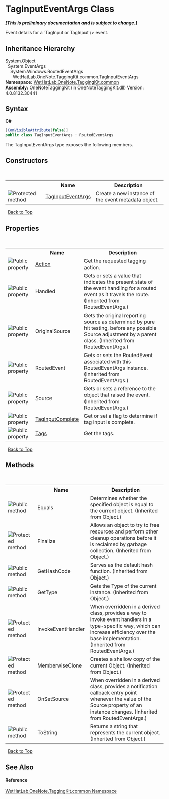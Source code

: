 # TagInputEventArgs Class
 _**\[This is preliminary documentation and is subject to change.\]**_

Event details for a `TagInput or TagInput /> event.


## Inheritance Hierarchy
System.Object<br />&nbsp;&nbsp;System.EventArgs<br />&nbsp;&nbsp;&nbsp;&nbsp;System.Windows.RoutedEventArgs<br />&nbsp;&nbsp;&nbsp;&nbsp;&nbsp;&nbsp;WetHatLab.OneNote.TaggingKit.common.TagInputEventArgs<br />
**Namespace:**&nbsp;<a href="bcdbab9c-63d1-48a4-6937-af53fb8d9a55.md">WetHatLab.OneNote.TaggingKit.common</a><br />**Assembly:**&nbsp;OneNoteTaggingKit (in OneNoteTaggingKit.dll) Version: 4.0.8132.30441

## Syntax

**C#**<br />
``` C#
[ComVisibleAttribute(false)]
public class TagInputEventArgs : RoutedEventArgs
```

The TagInputEventArgs type exposes the following members.


## Constructors
&nbsp;<table><tr><th></th><th>Name</th><th>Description</th></tr><tr><td>![Protected method](media/protmethod.gif "Protected method")</td><td><a href="e6800fca-5c47-ce39-abd5-9565bb5f1061.md">TagInputEventArgs</a></td><td>
Create a new instance of the event metadata object.</td></tr></table>&nbsp;
<a href="#taginputeventargs-class">Back to Top</a>

## Properties
&nbsp;<table><tr><th></th><th>Name</th><th>Description</th></tr><tr><td>![Public property](media/pubproperty.gif "Public property")</td><td><a href="e66167f1-0465-a6f2-42cc-2785d1a3658b.md">Action</a></td><td>
Get the requested tagging action.</td></tr><tr><td>![Public property](media/pubproperty.gif "Public property")</td><td>Handled</td><td>
Gets or sets a value that indicates the present state of the event handling for a routed event as it travels the route.
 (Inherited from RoutedEventArgs.)</td></tr><tr><td>![Public property](media/pubproperty.gif "Public property")</td><td>OriginalSource</td><td>
Gets the original reporting source as determined by pure hit testing, before any possible Source adjustment by a parent class.
 (Inherited from RoutedEventArgs.)</td></tr><tr><td>![Public property](media/pubproperty.gif "Public property")</td><td>RoutedEvent</td><td>
Gets or sets the RoutedEvent associated with this RoutedEventArgs instance.
 (Inherited from RoutedEventArgs.)</td></tr><tr><td>![Public property](media/pubproperty.gif "Public property")</td><td>Source</td><td>
Gets or sets a reference to the object that raised the event.
 (Inherited from RoutedEventArgs.)</td></tr><tr><td>![Public property](media/pubproperty.gif "Public property")</td><td><a href="566c8732-cc8b-3712-c361-14e5f8f93630.md">TagInputComplete</a></td><td>
Get or set a flag to determine if tag input is complete.</td></tr><tr><td>![Public property](media/pubproperty.gif "Public property")</td><td><a href="35f0d0e0-e838-487b-0b2a-d93f9ecf83d7.md">Tags</a></td><td>
Get the tags.</td></tr></table>&nbsp;
<a href="#taginputeventargs-class">Back to Top</a>

## Methods
&nbsp;<table><tr><th></th><th>Name</th><th>Description</th></tr><tr><td>![Public method](media/pubmethod.gif "Public method")</td><td>Equals</td><td>
Determines whether the specified object is equal to the current object.
 (Inherited from Object.)</td></tr><tr><td>![Protected method](media/protmethod.gif "Protected method")</td><td>Finalize</td><td>
Allows an object to try to free resources and perform other cleanup operations before it is reclaimed by garbage collection.
 (Inherited from Object.)</td></tr><tr><td>![Public method](media/pubmethod.gif "Public method")</td><td>GetHashCode</td><td>
Serves as the default hash function.
 (Inherited from Object.)</td></tr><tr><td>![Public method](media/pubmethod.gif "Public method")</td><td>GetType</td><td>
Gets the Type of the current instance.
 (Inherited from Object.)</td></tr><tr><td>![Protected method](media/protmethod.gif "Protected method")</td><td>InvokeEventHandler</td><td>
When overridden in a derived class, provides a way to invoke event handlers in a type-specific way, which can increase efficiency over the base implementation.
 (Inherited from RoutedEventArgs.)</td></tr><tr><td>![Protected method](media/protmethod.gif "Protected method")</td><td>MemberwiseClone</td><td>
Creates a shallow copy of the current Object.
 (Inherited from Object.)</td></tr><tr><td>![Protected method](media/protmethod.gif "Protected method")</td><td>OnSetSource</td><td>
When overridden in a derived class, provides a notification callback entry point whenever the value of the Source property of an instance changes.
 (Inherited from RoutedEventArgs.)</td></tr><tr><td>![Public method](media/pubmethod.gif "Public method")</td><td>ToString</td><td>
Returns a string that represents the current object.
 (Inherited from Object.)</td></tr></table>&nbsp;
<a href="#taginputeventargs-class">Back to Top</a>

## See Also


#### Reference
<a href="bcdbab9c-63d1-48a4-6937-af53fb8d9a55.md">WetHatLab.OneNote.TaggingKit.common Namespace</a><br />
